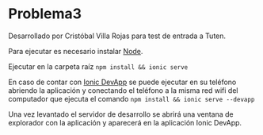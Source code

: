 # Problema3

Desarrollado por Cristóbal Villa Rojas para test de entrada a Tuten.

Para ejecutar es necesario instalar [Node](https://nodejs.org/es/).

Ejecutar en la carpeta raíz `npm install && ionic serve`

En caso de contar con [Ionic DevApp](https://ionicframework.com/docs/appflow/devapp#download-the-devapp) se puede ejecutar en su teléfono abriendo la aplicación y conectando el teléfono a la misma red wifi del computador que ejecuta el comando `npm install && ionic serve --devapp`

Una vez levantado el servidor de desarrollo se abrirá una ventana de explorador con la aplicación y aparecerá en la aplicación Ionic DevApp.
